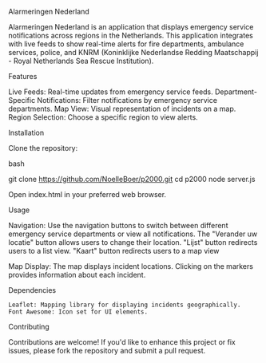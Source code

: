 Alarmeringen Nederland

Alarmeringen Nederland is an application that displays emergency service notifications across regions in the Netherlands. This application integrates with live feeds to show real-time alerts for fire departments, ambulance services, police, and KNRM (Koninklijke Nederlandse Redding Maatschappij - Royal Netherlands Sea Rescue Institution).

Features

Live Feeds: Real-time updates from emergency service feeds.
Department-Specific Notifications: Filter notifications by emergency service departments.
Map View: Visual representation of incidents on a map.
Region Selection: Choose a specific region to view alerts.

Installation

Clone the repository:

bash

git clone https://github.com/NoelleBoer/p2000.git
cd p2000
node server.js

Open index.html in your preferred web browser.

Usage

Navigation:
    Use the navigation buttons to switch between different emergency service departments or view all notifications.
    The "Verander uw locatie" button allows users to change their location.
    "Lijst" button redirects users to a list view.
    "Kaart" button redirects users to a map view

Map Display:
    The map displays incident locations.
    Clicking on the markers provides information about each incident.

Dependencies

    Leaflet: Mapping library for displaying incidents geographically.
    Font Awesome: Icon set for UI elements.

Contributing

Contributions are welcome! If you'd like to enhance this project or fix issues, please fork the repository and submit a pull request.
